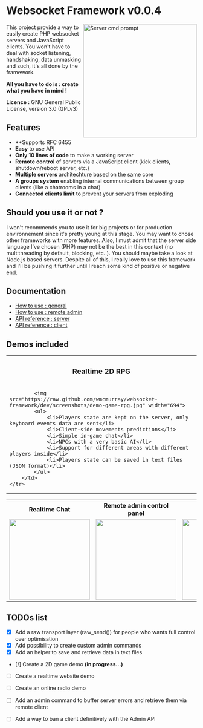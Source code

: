 Websocket Framework v0.0.4
======================================

<img src="https://raw.github.com/wmcmurray/websocket-framework/master/screenshots/server.gif" width="300" align="right" title="Server cmd prompt">
This project provide a way to easily create PHP websocket servers and JavaScript clients.
You won't have to deal with socket listening, handshaking, data unmasking and such, it's all done by the framework.

**All you have to do is : create what you have in mind !**

**Licence :** GNU General Public License, version 3.0 (GPLv3)


Features
-------------------------
* **Supports RFC 6455
* **Easy** to use API
* **Only 10 lines of code** to make a working server
* **Remote control** of servers via a JavaScript client (kick clients, shutdown/reboot server, etc.)
* **Multiple servers** architechture based on the same core
* **A groups system** enabling internal communications between group clients (like a chatrooms in a chat)
* **Connected clients limit** to prevent your servers from exploding


Should you use it or not ?
-------------------------
I won't recommends you to use it for big projects or for production environnement since it's pretty young at this stage. You may want to chose other frameworks with more features. Also, I must admit that the server side language I've chosen (PHP) may not be the best in this context (no multithreading by default, blocking, etc..). You should maybe take a look at Node.js based servers. Despite all of this, I really love to use this framework and I'll be pushing it further until I reach some kind of positive or negative end.


Documentation
-------------------------
* [How to use : general](https://github.com/wmcmurray/websocket-framework/wiki/How-to-use)
* [How to use : remote admin](https://github.com/wmcmurray/websocket-framework/wiki/Remote-admin)
* [API reference : server](https://github.com/wmcmurray/websocket-framework/wiki/API-reference-:-server)
* [API reference : client](https://github.com/wmcmurray/websocket-framework/wiki/API-reference-:-client)


Demos included
-------------------------
<table>
	<tr>
		<th>
			<h3>Realtime 2D RPG</h3>
		</th>
	</tr>
	<tr>
		<td>
			
			<img src="https://raw.github.com/wmcmurray/websocket-framework/dev/screenshots/demo-game-rpg.jpg" width="694">
			<ul>
				<li>Players state are kept on the server, only keyboard events data are sent</li>
				<li>Client-side movements predictions</li>
				<li>Simple in-game chat</li>
				<li>NPCs with a very basic AI</li>
				<li>Support for different areas with different players inside</li>
				<li>Players state can be saved in text files (JSON format)</li>
			</ul>
		</td>
	</tr>
</table>

<table>
	<tr>
		<th>Realtime Chat</th>
		<th>Remote admin control panel</th>
		<th>Hello world</th>
	</tr>
	<tr>
		<td>
			<img src="https://raw.github.com/wmcmurray/websocket-framework/master/screenshots/demo-chat.gif" width="213">
		</td>
		<td>
			<img src="https://raw.github.com/wmcmurray/websocket-framework/master/screenshots/demo-admin.gif" width="213">
		</td>
		<td>
			<img src="https://raw.github.com/wmcmurray/websocket-framework/master/screenshots/demo-helloworld.gif" width="213">
		</td>
	</tr>
</table>

TODOs list
-------------------------
- [x] Add a raw transport layer (raw_send()) for people who wants full control over optimisation
- [x] Add possibility to create custom admin commands
- [x] Add an helper to save and retrieve data in text files
- [/] Create a 2D game demo <strong>(in progress...)</strong>
- [ ] Create a realtime website demo
- [ ] Create an online radio demo
- [ ] Add an admin command to buffer server errors and retrieve them via remote client
- [ ] Add a way to ban a client definitively with the Admin API


